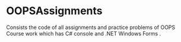 # OOPSAssignments
Consists the code of all assignments and practice problems of OOPS Course work which has C# console and .NET Windows Forms .
